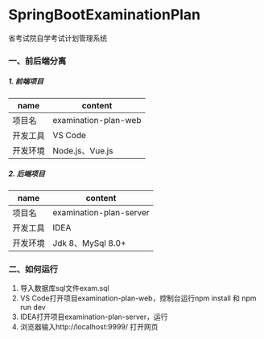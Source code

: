 # SpringBootExaminationPlan
 省考试院自学考试计划管理系统

### 一、前后端分离

##### 1. 前端项目
| name     | content              |
| -------- | -------------------- |
| 项目名   | examination-plan-web |
| 开发工具 | VS Code              |
| 开发环境 | Node.js、Vue.js      |

##### 2. 后端项目
| name     | content                 |
| -------- | ----------------------- |
| 项目名   | examination-plan-server |
| 开发工具 | IDEA                    |
| 开发环境 | Jdk 8、MySql 8.0+        |

### 二、如何运行

1. 导入数据库sql文件exam.sql
2. VS Code打开项目examination-plan-web，控制台运行npm install 和 npm run dev
3. IDEA打开项目examination-plan-server，运行
4. 浏览器输入http://localhost:9999/ 打开网页

